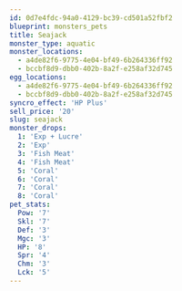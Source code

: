 ```yaml
---
id: 0d7e4fdc-94a0-4129-bc39-cd501a52fbf2
blueprint: monsters_pets
title: Seajack
monster_type: aquatic
monster_locations:
  - a4de82f6-9775-4e04-bf49-6b264336ff92
  - bccbf8d9-dbb0-402b-8a2f-e258af32d745
egg_locations:
  - a4de82f6-9775-4e04-bf49-6b264336ff92
  - bccbf8d9-dbb0-402b-8a2f-e258af32d745
syncro_effect: 'HP Plus'
sell_price: '20'
slug: seajack
monster_drops:
  1: 'Exp + Lucre'
  2: 'Exp'
  3: 'Fish Meat'
  4: 'Fish Meat'
  5: 'Coral'
  6: 'Coral'
  7: 'Coral'
  8: 'Coral'
pet_stats:
  Pow: '7'
  Skl: '7'
  Def: '3'
  Mgc: '3'
  HP: '8'
  Spr: '4'
  Chm: '3'
  Lck: '5'
---
```

